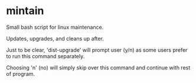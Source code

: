 # mintain
Small bash script for linux maintenance.

Updates, upgrades, and cleans up after.

Just to be clear,
'dist-upgrade' will prompt user (y/n) as some users prefer to run this command separately.

Choosing 'n' (no) will simply skip over this command and continue with rest of program.
